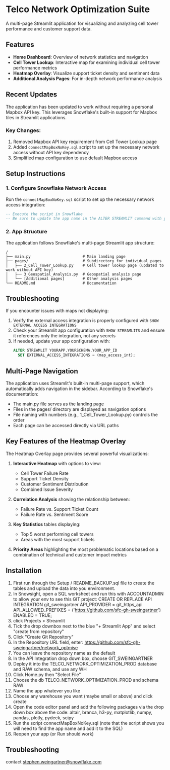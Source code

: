 # Telco Network Optimization Suite

A multi-page Streamlit application for visualizing and analyzing cell tower performance and customer support data.

## Features

* **Home Dashboard**: Overview of network statistics and navigation
* **Cell Tower Lookup**: Interactive map for examining individual cell tower performance metrics
* **Heatmap Overlay**: Visualize support ticket density and sentiment data
* **Additional Analysis Pages**: For in-depth network performance analysis

## Recent Updates

The application has been updated to work without requiring a personal Mapbox API key. This leverages Snowflake's built-in support for Mapbox tiles in Streamlit applications.

### Key Changes:

1. Removed Mapbox API key requirement from Cell Tower Lookup page
2. Added `connectMapBoxNoKey.sql` script to set up the necessary network access without API key dependency
3. Simplified map configuration to use default Mapbox access

## Setup Instructions

### 1. Configure Snowflake Network Access

Run the `connectMapBoxNoKey.sql` script to set up the necessary network access integration:

```sql
-- Execute the script in Snowflake
-- Be sure to update the app name in the ALTER STREAMLIT command with your actual Streamlit app name
```

### 2. App Structure

The application follows Snowflake's multi-page Streamlit app structure:

```
/
├── main.py                       # Main landing page
├── pages/                        # Subdirectory for individual pages
│   ├── 2_Cell_Tower_Lookup.py    # Cell tower lookup page (updated to work without API key)
│   ├── 3_Geospatial_Analysis.py  # Geospatial analysis page
│   └── [Additional pages]        # Other analysis pages
└── README.md                     # Documentation
```

## Troubleshooting

If you encounter issues with maps not displaying:

1. Verify the external access integration is properly configured with `SHOW EXTERNAL ACCESS INTEGRATIONS`
2. Check your Streamlit app configuration with `SHOW STREAMLITS` and ensure it references only the integration, not any secrets
3. If needed, update your app configuration with:
   ```sql
   ALTER STREAMLIT YOURAPP.YOURSCHEMA.YOUR_APP_ID
     SET EXTERNAL_ACCESS_INTEGRATIONS = (map_access_int);
   ```

## Multi-Page Navigation

The application uses Streamlit's built-in multi-page support, which automatically adds navigation in the sidebar. According to Snowflake's documentation:

* The main.py file serves as the landing page
* Files in the pages/ directory are displayed as navigation options
* File naming with numbers (e.g., 1_Cell_Tower_Lookup.py) controls the order
* Each page can be accessed directly via URL paths

## Key Features of the Heatmap Overlay

The Heatmap Overlay page provides several powerful visualizations:

1. **Interactive Heatmap** with options to view:
   - Cell Tower Failure Rate
   - Support Ticket Density
   - Customer Sentiment Distribution
   - Combined Issue Severity

2. **Correlation Analysis** showing the relationship between:
   - Failure Rate vs. Support Ticket Count
   - Failure Rate vs. Sentiment Score

3. **Key Statistics** tables displaying:
   - Top 5 worst performing cell towers
   - Areas with the most support tickets

4. **Priority Areas** highlighting the most problematic locations based on a combination of technical and customer impact metrics


## Installation
1. First run through the Setup / README_BACKUP.sql file to create the tables and upload the data into you environment.  
2. In Snowsight, open a SQL worksheet and run this with ACCOUNTADMIN to allow your env to see this GIT project: CREATE OR REPLACE API INTEGRATION git_sweingartner API_PROVIDER = git_https_api API_ALLOWED_PREFIXES = ('https://github.com/sfc-gh-sweingartner') ENABLED = TRUE;
3. click Projects > Streamlit
4. Tick the drop downbox next to the blue "+ Streamlit App" and select "create from repository"
5. Click "Create Git Repository"
6. In the Repository URL field, enter: https://github.com/sfc-gh-sweingartner/network_optmise
7. You can leave the repository name as the default
8. In the API Integration drop down box, choose GIT_SWEINGARTNER
10. Deploy it into the TELCO_NETWORK_OPTIMIZATION_PROD database and RAW schema, and use any WH
11. Click Home.py then "Select File"
12. Choose the db TELCO_NETWORK_OPTIMIZATION_PROD and schema RAW
13. Name the app whatever you like
14. Choose any warehouse you want (maybe small or above) and click create
15. Open the code editor panel and add the following packages via the drop down box above the code: altair, branca, h3-py, matplotlib, numpy, pandas, plotly, pydeck, scipy 
16. Run the script connectMapBoxNoKey.sql (note that the script shows you will need to find the app name and add it to the SQL)
17. Reopen your app (or Run should work)


## Troubleshooting
contact stephen.weingartner@snowflake.com 